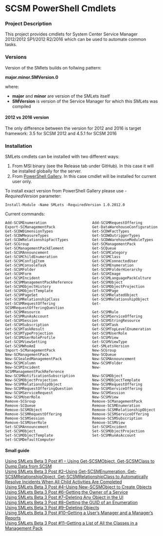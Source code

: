 # SCSM PowerShell Cmdlets 


### Project Description
This project provides cmdlets for System Center Service Manager 2012/2012 SP1/2012 R2/2016 which can be used to automate common tasks.

### Versions
Version of the SMlets builds on follwing pattern:

<b>major.minor.SMVersion.0</b>

where:
 - <b>major</b> and <b>minor</b> are version of the SMLets itself
 - <b>SMVersion</b> is version of the Service Manager for which this SMLets was compiled


#### 2012 vs 2016 version
The only difference between the version for 2012 and 2016 is target framework: 3.5 for SCSM 2012 and 4.5.1 for SCSM 2016

### Installation
SMLets cmdlets can be installed with two different ways:
1. From MSI binary (see the Release tab under GitHub). In this case it will be installed globally for the server.
2. From [PowerShell Gallery](https://www.powershellgallery.com/packages/SMLets). In this case cmdlet will be installed for current user only.

To install exact version from PowerShell Gallery please use <i>-RequiredVersion</i> parameter:

`Install-Module -Name SMLets -RequiredVersion 1.0.2012.0`

Current commands:
```
Add-SCSMEnumeration                     Add-SCSMRequestOffering
Export-SCManagementPack                 Get-DataWarehouseConfiguration
Get-SCDWDimensionTypes                  Get-SCDWFactTypes
Get-SCDWMeasureTypes                    Get-SCDWOutriggerTypes
Get-SCDWRelationshipFactTypes           Get-SCDWWarehouseModuleTypes
Get-SCGroup                             Get-SCManagementPack
Get-SCManagementPackElement             Get-SCQueue
Get-SCSMAnnouncement                    Get-SCSMCategory
Get-SCSMChildEnumeration                Get-SCSMClass
Get-SCSMConfigItem                      Get-SCSMConnectedUser
Get-SCSMConsoleTask                     Get-SCSMEnumeration
Get-SCSMFolder                          Get-SCSMFolderHierarchy
Get-SCSMForm                            Get-SCSMImage
Get-SCSMIncident                        Get-SCSMLanguagePackCulture
Get-SCSMManagementPackReference         Get-SCSMObject
Get-SCSMObjectHistory                   Get-SCSMObjectProjection
Get-SCSMObjectTemplate                  Get-SCSMPage
Get-SCSMPageSet                         Get-SCSMRelatedObject
Get-SCSMRelationshipClass               Get-SCSMRelationshipObject
Get-SCSMRequestOffering                 Get-SCSMRequestOfferingQuestion
Get-SCSMResource                        Get-SCSMRule
Get-SCSMRunAsAccount                    Get-SCSMServiceOffering
Get-SCSMSession                         Get-SCSMStringResource
Get-SCSMSubscription                    Get-SCSMTask
Get-SCSMTaskResult                      Get-SCSMTopLevelEnumeration
Get-SCSMTypeProjection                  Get-SCSMUserRole
Get-SCSMUserRoleProfile                 Get-SCSMView
Get-SCSMViewSetting                     Get-SCSMViewType
Get-SCSMWhoAmI                          Get-SMLetsVersion
Import-SCManagementPack                 New-SCGroup
New-SCManagementPack                    New-SCQueue
New-SCSealedManagementPack              New-SCSMAnnouncement
New-SCSMColumn                          New-SCSMFolder
New-SCSMIncident                        New-SCSMManagementPackReference
New-SCSMNotificationSubscription        New-SCSMObject
New-SCSMObjectProjection                New-SCSMObjectTemplate
New-SCSMRelationshipObject              New-SCSMRequestOffering
New-SCSMRequestOfferingQuestion         New-SCSMServiceOffering
New-SCSMServiceRequest                  New-SCSMSession
New-SCSMUserRole                        New-SCSMView
Remove-SCGroup                          Remove-SCManagementPack
Remove-SCQueue                          Remove-SCSMEnumeration
Remove-SCSMObject                       Remove-SCSMRelationshipObject
Remove-SCSMRequestOffering              Remove-SCSMServiceOffering
Remove-SCSMSession                      Remove-SCSMSubscription
Remove-SCSMUserRole                     Remove-SCSMView
Set-SCSMAnnouncement                    Set-SCSMIncident
Set-SCSMObject                          Set-SCSMObjectProjection
Set-SCSMObjectTemplate                  Set-SCSMRunAsAccount
Set-SCSMDefaultComputer
```

#### Small guide
   [Using SMLets Beta 3 Post #1 – Using Get-SCSMObject, Get-SCSMClass to Dump Data from SCSM](http://blogs.technet.com/b/servicemanager/archive/2011/04/21/using-smlets-beta-3-post-1-using-get-scsmobject-get-scsmclass-to-dump-data-from-scsm.aspx)  
   [Using SMLets Beta 3 Post #2–Using Get-SCSMEnumeration, Get-SCSMRelationshipObject, Get-SCSMRelationshipClass to Automatically Resolve Incidents When All Child Activities Are Completed](http://blogs.technet.com/b/servicemanager/archive/2011/04/21/using-smlets-beta-3-post-2-using-get-scsmenumeration-get-scsmrelationshipobject-get-scsmrelationshipclass-to-automatically-resolve-incidents-when-all-child-activities-are-completed.aspx)  
   [Using SMLets Beta 3 Post #4–Using New-SCSMObject to Create Objects](http://blogs.technet.com/b/servicemanager/archive/2011/05/03/using-smlets-beta-3-post-4-using-new-scsmobject-to-create-objects.aspx)  
   [Using SMLets Beta 3 Post #6–Getting the Owner of a Service](http://blogs.technet.com/b/servicemanager/archive/2011/05/24/using-smlets-beta-3-post-6-getting-the-owner-of-a-service.aspx)  
   [Using SMLets Beta 3 Post #7–Deleting Any Object in the UI](http://blogs.technet.com/b/servicemanager/archive/2011/05/25/using-smlets-beta-3-post-7-deleting-any-object-in-the-ui.aspx)  
   [Using SMLets Beta 3 Post #8–Getting the GUID of an Enumeration](http://blogs.technet.com/b/servicemanager/archive/2011/06/24/using-smlets-beta-3-post-8-getting-the-guid-of-an-enumeration.aspx)  
   [Using SMLets Beta 3 Post #9–Deleting Objects](http://blogs.technet.com/b/servicemanager/archive/2011/07/13/using-smlets-beta-3-post-9-deleting-objects.aspx)  
   [Using SMLets Beta 3 Post #10–Getting a User’s Manager and a Manager’s Reports](http://blogs.technet.com/b/servicemanager/archive/2011/12/03/using-smlets-beta-3-post-10-getting-a-user-s-manager-and-a-manager-s-reports.aspx)  
   [Using SMLets Beta 3 Post #11–Getting a List of All the Classes in a Management Pack](http://blogs.technet.com/b/servicemanager/archive/2012/01/04/using-smlets-beta-3-post-11-getting-a-list-of-all-the-classes-in-a-management-pack.aspx)  


